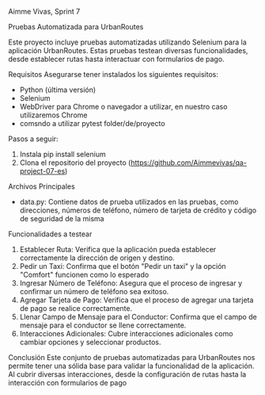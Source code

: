 Aimme Vivas, Sprint 7

Pruebas Automatizada para UrbanRoutes

Este proyecto incluye pruebas automatizadas utilizando Selenium para la aplicación UrbanRoutes.
Estas pruebas testean diversas funcionalidades, desde establecer rutas hasta interactuar con formularios de pago.

 Requisitos
Asegurarse tener instalados los siguientes requisitos:

- Python (última versión)
- Selenium
- WebDriver para Chrome o navegador a utilizar, en nuestro caso utilizaremos Chrome
- comsndo a utilizar pytest folder/de/proyecto

 Pasos a seguir:

1. Instala pip install selenium
2. Clona el repositorio del proyecto (https://github.com/Aimmevivas/qa-project-07-es)

Archivos Principales
- data.py:
Contiene datos de prueba utilizados en las pruebas, como direcciones, números de teléfono, número de tarjeta de crédito y código de seguridad de la misma

Funcionalidades a testear

1. Establecer Ruta: Verifica que la aplicación pueda establecer correctamente la dirección de origen y destino.
2. Pedir un Taxi: Confirma que el botón "Pedir un taxi" y la opción "Comfort" funcionen como lo esperado
3. Ingresar Número de Teléfono: Asegura que el proceso de ingresar y confirmar un número de teléfono sea exitoso.
4. Agregar Tarjeta de Pago: Verifica que el proceso de agregar una tarjeta de pago se realice correctamente.
5. Llenar Campo de Mensaje para el Conductor: Confirma que el campo de mensaje para el conductor se llene correctamente.
7. Interacciones Adicionales: Cubre interacciones adicionales como cambiar opciones y seleccionar productos.

Conclusión
Este conjunto de pruebas automatizadas para UrbanRoutes nos permite tener una sólida base para validar la funcionalidad de la aplicación.
Al cubrir diversas interacciones, desde la configuración de rutas hasta la interacción con formularios de pago
